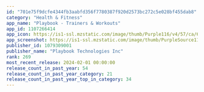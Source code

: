 ```yaml
---
id: "701e75f9dcfe4344fb3aabfd356f7780387f920d2573bc272c5e028bf455dab8"
category: "Health & Fitness"
app_name: "Playbook - Trainers & Workouts"
app_id: 1107266414
app_icon: https://is1-ssl.mzstatic.com/image/thumb/Purple116/v4/57/ca/65/57ca6565-3148-3735-19d3-e4dd56885622/AppIcon-0-0-1x_U007ephone-0-10-0-sRGB-85-220.png/1024x1024bb.png
app_screenshot: https://is1-ssl.mzstatic.com/image/thumb/PurpleSource116/v4/7d/78/73/7d787335-d658-227b-2854-956c89df0008/dc1d56c5-a3d2-4a6f-b34b-7e8ebfd175af_1.jpg/1242x2688bb.png
publisher_id: 1079309001
publisher_name: "Playbook Technologies Inc"
rank: 269
most_recent_release: 2024-02-01 00:00:00
release_count_in_past_year: 54
release_count_in_past_year_category: 21
release_count_in_past_year_top_in_category: 34
---
```

